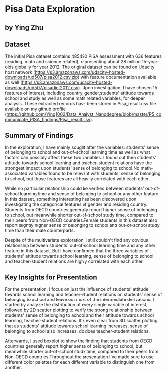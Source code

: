 # Pisa Data Exploration
## by Ying Zhu


## Dataset

The initial Pisa dataset contains 485490 PISA assessment with 636 features (reading, math and science related), representing about 28 million 15-year-olds globally for year 2012. The original dataset can be found on Udacity host network (https://s3.amazonaws.com/udacity-hosted-downloads/ud507/pisa2012.csv.zip) with feature documentation available as well (https://s3.amazonaws.com/udacity-hosted-downloads/ud507/pisadict2012.csv).
Upon investigation, I have chosen 15 features of interest, including country, gender,students' attitude towards school and study as well as some math related variables, for deeper analysis. These extracted records have been stored in Pisa_result.csv file available on my github profile (https://github.com/Ying1002/Data_Analyst_Nanodegree/blob/master/P5_communicate_PISA_findings/Pisa_result.csv).



## Summary of Findings

In the exploration, I have mainly sought after the variables: students' sense of belonging to school and out-of-school learning time as well as what factors can possibly affect these two variables. I found out then students' attitude towards school learning and teacher-student relations have the strongest impact upon students' sense of belonging to school.No math-associated variables found to be relevant with students' sense of belonging to school, but those features are all heavily correlated with each other.

While no particular relationship could be verified between students' out-of-school learning time and sense of belonging to school or any other feature in this dataset, something interesting has been discovered upon investigating the categorical features of gender and residing country. Students from OECD countries generally report higher sense of belonging to school, but meanwhile shorter out-of-school study time, compared to their peers from Non-OECD countries.Female students in this dataset also report slightly higher sense of belonging to school and out-of-school study time than their male counterparts.

Despite of the multivariate exploration, I still couldn't find any obvious relationship between students' out-of-school learning time and any other feature in this dataset. But I have confirmed that the three variables of students' attitude towards school learning, sense of belonging to school and teacher-student relations are highly correlated with each other.


## Key Insights for Presentation

For the presentation, I focus on just the influence of students' attitude towards school learning and teacher-student relations on students' sense of belonging to achool and leave out most of the intermediate derivations. I started by analyze the distribution of every single variable of interest, followed by 2D scatter plotting to verify the strong relationship between students' sense of belonging to achool and their attitude towards school learning, teacher-student relations. It's even clear from 3D scatter plotting that as students' attitude towards school learning increases, sense of belonging to school also increases, do does teacher-student relations.

Afterwards, I used boxplot to show the finding that students from OECD countries generally report higher sense of belonging to school, but meanwhile shorter out-of-school study time, compared to their peers from Non-OECD countries.Throughout the presentation I've made sure to use different color palettes for each different variable to distinguish one from another.

